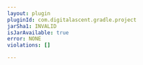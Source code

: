 ```yaml
---
layout: plugin
pluginId: com.digitalascent.gradle.project
jarSha1: INVALID
isJarAvailable: true
error: NONE
violations: []

---
```

